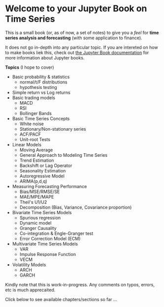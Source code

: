# Welcome to your Jupyter Book on Time Series

This is a small book (or, as of now, a set of notes) to give you a *feel* for **time series analysis and forecasting** (with some application to finance).

It does not go in-depth into any particular topic. If you are intereted on how to make books liek this, check out [the Jupyter Book documentation](https://jupyterbook.org) for more information about Jupyter books.

**Topics** (I hope to cover)

- Basic probability & statistics
  + normal/t/F distributions
  + hypothesis testing
- Simple return vs Log returns
- Basic trading models
  + MACD
  + RSI
  + Bollinger Bands
- Basic Time Series Concepts
  + White noise
  + Stationary/Non-stationary series
  + ACF/PACF
  + Unit-root Tests
- Linear Models
  + Moving Average
  + General Approach to Modeling Time Series
  + Trend Estimation
  + Backshift or Lag Operator
  + Seasonality Estimation
  + Autoregressive Model
  + ARIMA(p,d,q)
- Measuring Forecasting Performance
  + Bias/MSE/RMSE/SE
  + MAE/MPE/MAPE
  + Theil's U1/U2
  + Decomposition (Bias, Variance, Covariance proportion)
- Bivariate Time Series Models
  + Spurious regression
  + Dynamic model
  + Granger Causality
  + Co-integration & Engle-Granger test
  + Error Correction Model (ECM)
- Multivariate Time Series Models
  + VAR
  + Impulse Response Function
  + VECM
- Volatility Models
  + ARCH
  + GARCH

Kindly note that this is work-in-progress. Any comments on typos, errors, etc is much apprecaited.

Click below to see available chapters/sections so far ...

```{tableofcontents}
```